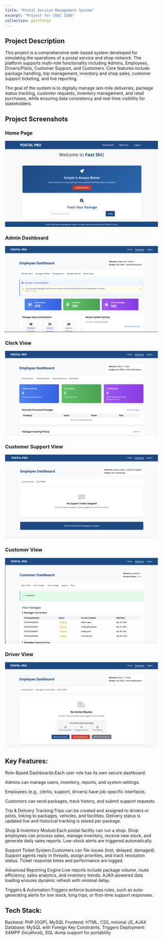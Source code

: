 ```yaml
---
title: "Postal Service Management System"
excerpt: "Project for COSC 3380"
collection: portfolio
---
```



## Project Description
This project is a comprehensive web-based system developed for simulating the operations of a postal service and shop network. The platform supports multi-role functionality including Admins, Employees, Drivers/Pilots, Customer Support, and Customers. Core features include package handling, trip management, inventory and shop sales, customer support ticketing, and live reporting.

The goal of the system is to digitally manage last-mile deliveries, package status tracking, customer requests, inventory management, and retail purchases, while ensuring data consistency and real-time visibility for stakeholders.

## Project Screenshots

### Home Page
![Home Page](/3380pics/home.png)

### Admin Dashboard
![Admin Dashboard](/3380pics/admin.png)

### Clerk View
![Clerk View](/3380pics/clerk.png)

### Customer Support View
![Customer Support View](/3380pics/customer_sup.png)

### Customer View
![Customer View](/3380pics/customer.png)

### Driver View
![Driver View](/3380pics/driver.png)







## Key Features:
Role-Based Dashboards:Each user role has its own secure dashboard:

Admins can manage users, inventory, reports, and system settings.

Employees (e.g., clerks, support, drivers) have job-specific interfaces.

Customers can send packages, track history, and submit support requests.

Trip & Delivery Tracking:Trips can be created and assigned to drivers or pilots, linking to packages, vehicles, and facilities. Delivery status is updated live and historical tracking is stored per package.

Shop & Inventory Module:Each postal facility can run a shop. Shop employees can process sales, manage inventory, receive new stock, and generate daily sales reports. Low-stock alerts are triggered automatically.

Support Ticket System:Customers can file issues (lost, delayed, damaged). Support agents reply in threads, assign priorities, and track resolution status. Ticket response times and performance are logged.

Advanced Reporting Engine:Live reports include package volume, route efficiency, sales analytics, and inventory trends. AJAX-powered data loading ensures dynamic refresh with minimal delay.

Triggers & Automation:Triggers enforce business rules, such as auto-generating alerts for low stock, long trips, or first-time support responses.


## Tech Stack:
Backend: PHP (OOP), MySQL
Frontend: HTML, CSS, minimal JS, AJAX
Database: MySQL with Foreign Key Constraints, Triggers
Deployment: XAMPP (localhost), SQL dump support for portability



